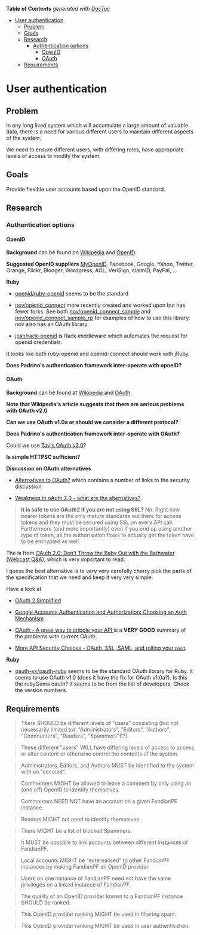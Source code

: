 **Table of Contents**  *generated with [DocToc](http://doctoc.herokuapp.com/)*

- [User authentication](#user-authentication)
	- [Problem](#problem)
	- [Goals](#goals)
	- [Research](#research)
		- [Authentication options](#authentication-options)
			- [OpenID](#openid)
			- [OAuth](#oauth)
	- [Requirements](#requirements)

# User authentication

## Problem

In any long lived system which will accumulate a large amount of
valuable data, there is a need for various different users to maintain
different aspects of the system.

We need to ensure different users, with differing roles, have
appropriate levels of access to modify the system.

## Goals

Provide flexible user accounts based upon the OpenID standard.

## Research

### Authentication options

#### OpenID

**Background** can be found on
[Wikipedia](http://en.wikipedia.org/wiki/OpenID) and
[OpenID](http://openid.net/).

**Suggested OpenID suppliers** [MyOpenID](https://www.myopenid.com/),
Facebook, Google, Yahoo, Twitter, Orange, Flickr, Blooger, Wordpress,
AOL, VeriSign, claimID, PayPal, ...

**Ruby**

 * [openid/ruby-openid](https://github.com/openid/ruby-openid) seems to
be the standard

 * [nov/openid_connect](https://github.com/nov/openid_connect) more
recently created and worked upon but has fewer forks. See both
[nov/openid_connect_sample](https://github.com/nov/openid_connect_sample)
and
[nov/openid_connect_sample_rp](https://github.com/nov/openid_connect_sample_rp)
for examples of how to use this library. nov also has an OAuth library.

 * [josh/rack-openid](https://github.com/josh/rack-openid) is Rack
middleware which automates the request for openid credentials.

It looks like both ruby-openid and openid-connect should work with jRuby.

**Does Padrino's authentication framework inter-operate with opneID?**

#### OAuth

**Background** can be found at
[Wikipedia](http://en.wikipedia.org/wiki/OAuth) and
[OAuth](http://oauth.net/).

**Note that Wikipedia's article suggests that there are serious
problems with OAuth v2.0**

**Can we use OAuth v1.0a or should we consider a different protocol?**

**Does Padrino's authentication framework inter-operate with OAuth?**

Could we use [Tav's OAuth
v3.0](http://tav.espians.com/oauth-3.0-the-sane-and-simple-way-to-do-it.html)?

**Is simple HTTPSC sufficient?**

**Discussion on OAuth alternatives**

 * [Alternatives to
OAuth?](http://programmers.stackexchange.com/questions/86115/alternatives-to-oauth)
which contains a number of links to the security discussion.

 * [Weakness in oAuth 2.0 - what are the
alternatives?](http://stackoverflow.com/questions/10947586/weakness-in-oauth-2-0-what-are-the-alternatives).

> **It is safe to use OAuth2 if you are not using SSL?** No. Right now
> bearer tokens are the only mature standards out there for access
> tokens and they must be secured using SSL on every API call.
> Furthermore (and more importantly) even if you end up using another
> type of token, all the authorisation flows to actually get the token
> have to be encrypted as well.

The is from [OAuth 2.0: Don’t Throw the Baby Out with the Bathwater
(Webcast
Q&A)](https://blog.apigee.com/detail/oauth_20_don_t_throw_the_baby_out_with_the_bathwater_webcast_qa),
which is very important to read.

I guess the best alternative is to very very carefully cherry pick the
parts of the specification that we need and keep it very very simple.

Have a look at

 * [OAuth 2
Simplified](http://aaronparecki.com/articles/2012/07/29/1/oauth2-simplified)

 * [Google Accounts Authentication and Authorization: Choosing an Auth 
Mechanism](https://developers.google.com/accounts/docs/GettingStarted)

 * [OAuth - A great way to cripple your API
](http://insanecoding.blogspot.co.uk/2013/03/oauth-great-way-to-cripple-your-api.html)
is a **VERY** **GOOD** summary of the problems with current OAuth.

 * [More API Security Choices - OAuth, SSL, SAML, and rolling your
own](https://blog.apigee.com/detail/more_api_security_choices_oauth_ssl_saml_and_rolling_your_own).

**Ruby**

 * [oauth-xx/oauth-ruby](https://github.com/oauth-xx/oauth-ruby) seems
to be the standard OAuth library for Ruby. It seems to use OAuth v1.0
(does it have the fix for OAuth v1.0a?). Is this the rubyGems oauth? It
seems to be from the list of developers. Check the version numbers.

## Requirements

> There SHOULD be different levels of "users" consisting (but not
> necessarily limited to): "Administrators", "Editors", "Authors",
> "Commenters", "Readers", "Spammers"(!?).

> These different "users" WILL have differing levels of access to
> access or alter content or otherwise control the contents of the
> system.

> Administrators, Editors, and Authors MUST be identified to the system
> with an "account".

> Commenters MIGHT be allowed to leave a comment by only using an (one
> off) OpenID to identify themselves.

> Commenters NEED NOT have an account on a given FandianPF instance.

> Readers MIGHT not need to identify themselves.

> There MIGHT be a list of blocked Spammers.

> It MUST be possible to link accounts between different instances of
> FandianPF.

> Local accounts MIGHT be "externalised" to other FandianPF instances
> by making FandianPF an OpenID provider.

> Users on one instance of FandianPF need not have the same privileges
> on a linked instance of FandianPF.

> The quality of an OpenID provider known to a FandianPF instance
> SHOULD be ranked.

> This OpenID provider ranking MIGHT be used in filtering spam.

> This OpenID provider ranking MIGHT be used in user authentication.


